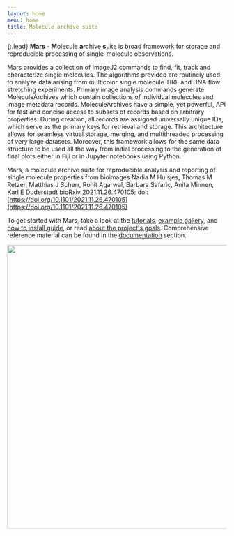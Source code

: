 ```yaml
---
layout: home
menu: home
title: Molecule archive suite
---
```


{:.lead}
**Mars** - **M**olecule **ar**chive **s**uite is broad framework for storage and reproducible processing of single-molecule observations.

Mars provides a collection of ImageJ2 commands to find, fit, track and characterize single molecules. The algorithms provided are routinely used to analyze data arising from multicolor single molecule TIRF and DNA flow stretching experiments. Primary image analysis commands generate MoleculeArchives which contain collections of individual molecules and image metadata records. MoleculeArchives have a simple, yet powerful, API for fast and concise access to subsets of records based on arbitrary properties. During creation, all records are assigned universally unique IDs, which serve as the primary keys for retrieval and storage. This architecture allows for seamless virtual storage, merging, and multithreaded processing of very large datasets. Moreover, this framework allows for the same data structure to be used all the way from initial processing to the generation of final plots either in Fiji or in Jupyter notebooks using Python.

Mars, a molecule archive suite for reproducible analysis and reporting of single molecule properties from bioimages
Nadia M Huisjes, Thomas M Retzer, Matthias J Scherr, Rohit Agarwal, Barbara Safaric, Anita Minnen, Karl E Duderstadt
bioRxiv 2021.11.26.470105; doi: [https://doi.org/10.1101/2021.11.26.470105](https://doi.org/10.1101/2021.11.26.470105)

To get started with Mars, take a look at the [tutorials](tutorials), [example gallery](examples), and [how to install guide](install), or read [about the project's goals](about). Comprehensive reference material can be found in the [documentation](docs) section.

<div style="text-align: center"><img src='{{site.baseurl}}/assets/Mars_gif.gif' width="650"/></div>
